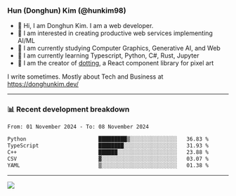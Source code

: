 ### Hun (Donghun) Kim (@hunkim98)

- 👋 Hi, I am Donghun Kim. I am a web developer. 
- 🤔 I am interested in creating productive web services implementing AI/ML
- 🔭 I am currently studying Computer Graphics, Generative AI, and Web 
- 🌱 I am currently learning Typescript, Python, C#, Rust, Jupyter
- 🎨 I am the creator of [dotting](https://github.com/hunkim98/dotting), a React component library for pixel art

I write sometimes. Mostly about Tech and Business at https://donghunkim.dev/

---
### 📊 Recent development breakdown
<!--START_SECTION:waka-->

```txt
From: 01 November 2024 - To: 08 November 2024

Python                       █████████▒░░░░░░░░░░░░░░░   36.83 %
TypeScript                   ████████░░░░░░░░░░░░░░░░░   31.93 %
C++                          ██████░░░░░░░░░░░░░░░░░░░   23.88 %
CSV                          ▓░░░░░░░░░░░░░░░░░░░░░░░░   03.07 %
YAML                         ▒░░░░░░░░░░░░░░░░░░░░░░░░   01.38 %
```

<!--END_SECTION:waka-->
---

<!-- <div align='center'> -->
  <img align="center" src="https://github-readme-stats.vercel.app/api?username=hunkim98&theme=dark&show_icons=true"/>
<!-- </div> -->
<!--
**hunkim98/hunkim98** is a ✨ _special_ ✨ repository because its `README.md` (this file) appears on your GitHub profile.

Here are some ideas to get you started:

- 🔭 I’m currently working on ...
- 🌱 I’m currently learning ...
- 👯 I’m looking to collaborate on ...
- 🤔 I’m looking for help with ...
- 💬 Ask me about ...
- 📫 How to reach me: ...
- 😄 Pronouns: ...
- ⚡ Fun fact: ...
-->

